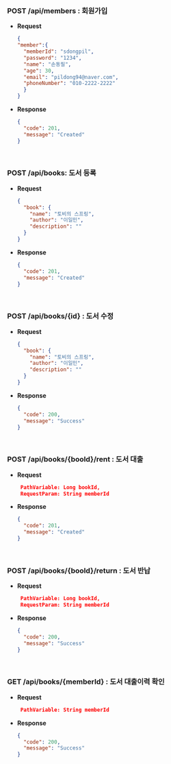### POST /api/members  : 회원가입
- **Request**
  ```json
  {
  "member":{
    "memberId": "sdongpil",
    "password": "1234",
    "name": "손동필",
    "age": 30,
    "email": "pildong94@naver.com",
    "phoneNumber": "010-2222-2222"
    }
  }

- **Response**
  ```json
  { 
    "code": 201,
    "message": "Created" 
  }

<br>

### POST /api/books: 도서 등록
- **Request**
  ```json
  {
    "book": {
      "name": "토비의 스프링",
      "author": "이일민",
      "description": ""
    }
  }

- **Response**
  ```json
  { 
    "code": 201,
    "message": "Created" 
  }
<br>

### POST /api/books/{id} : 도서 수정
- **Request**
  ```json
  {
    "book": {
      "name": "토비의 스프링",
      "author": "이일민",
      "description": ""
    }
  }

- **Response**
  ```json
  { 
    "code": 200,
    "message": "Success" 
  }
<br>

### POST /api/books/{booId}/rent : 도서 대출
- **Request**
  ```json
   PathVariable: Long bookId, 
   RequestParam: String memberId

- **Response**
  ```json
  { 
    "code": 201,
    "message": "Created" 
  }
<br>

### POST /api/books/{booId}/return : 도서 반납
- **Request**
  ```json
   PathVariable: Long bookId, 
   RequestParam: String memberId

- **Response**
  ```json
  { 
    "code": 200,
    "message": "Success" 
  }
<br>

### GET /api/books/{memberId} : 도서 대출이력 확인
- **Request**
  ```json
   PathVariable: String memberId

- **Response**
  ```json
  { 
    "code": 200,
    "message": "Success" 
  }
<br>



